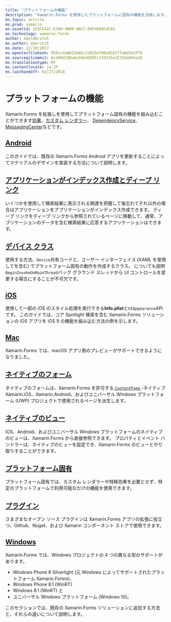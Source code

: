```yaml
---
title: "プラットフォームの機能"
description: "Xamarin.Forms を使用したプラットフォームに固有の機能を活用します。"
ms.topic: article
ms.prod: xamarin
ms.assetid: 2C6CE42C-E380-4BB9-90CC-D0F4E60C4C03
ms.technology: xamarin-forms
author: davidbritch
ms.author: dabritch
ms.date: 12/20/2017
ms.openlocfilehash: 950cc4a8611b05c22825ef89a85827fa0d3e5f7b
ms.sourcegitcommit: 6cd40d190abe38edd50fc74331be15324a845a28
ms.translationtype: MT
ms.contentlocale: ja-JP
ms.lasthandoff: 02/27/2018
---
```

# <a name="platform-features"></a>プラットフォームの機能

Xamarin.Forms を拡張しを使用してプラットフォーム固有の機能を組み込むことができます[効果](~/xamarin-forms/app-fundamentals/effects/index.md)、[カスタム レンダラー](~/xamarin-forms/app-fundamentals/custom-renderer/index.md)、 [DependencyService](~/xamarin-forms/app-fundamentals/dependency-service/index.md)、 [MessagingCenter](~/xamarin-forms/app-fundamentals/messaging-center.md)などです。

## <a name="androidandroidindexmd"></a>[Android](android/index.md)

このガイドでは、既存の Xamarin.Forms Android アプリを更新することによってマテリアルのデザインを実装する方法について説明します。

## <a name="application-indexing-and-deep-linkingdeep-linkingmd"></a>[アプリケーションがインデックス作成とディープ リンク](deep-linking.md)

いくつかを使用して検索結果に表示される関連を把握して後忘れてそれ以外の場合はアプリケーションをアプリケーションがインデックス作成できます。 ディープ リンクをディープ リンクから参照されているページに移動して、通常、アプリケーションのデータを含む検索結果に応答するアプリケーションはできます。

## <a name="device-classdevicemd"></a>[デバイス クラス](device.md)

使用する方法、`Device`共有コードと、ユーザー インターフェイス (XAML を使用してを含む) でプラットフォーム固有の動作を作成するクラス。 についても説明`BeginInvokeOnMainThread`バック グラウンド スレッドから UI コントロールを変更する場合にすることが不可欠です。

## <a name="iosiosindexmd"></a>[iOS](ios/index.md)

使用して一部の iOS のスタイル処理を実行できる**Info.plist**と`UIAppearance`API です。 このガイドでは、コア Spotlight 検索を含む Xamarin.Forms ソリューションの iOS アプリを iOS 9 の機能を組み込む方法の例を示します。

## <a name="macmacmd"></a>[Mac](mac.md)

Xamarin.Forms では、macOS アプリ用のプレビューがサポートできるようになりました。

## <a name="native-formsnative-formsmd"></a>[ネイティブのフォーム](native-forms.md)

ネイティブのフォームは、Xamarin.Forms を許可する[ `ContentPage` ](https://developer.xamarin.com/api/type/Xamarin.Forms.ContentPage/)-ネイティブ Xamarin.iOS、Xamarin.Android、およびユニバーサル Windows プラットフォーム (UWP) プロジェクトで使用されるページを派生します。

## <a name="native-viewsnative-viewsindexmd"></a>[ネイティブのビュー](native-views/index.md)

IOS、Android、およびユニバーサル Windows プラットフォームのネイティブのビューは、Xamarin.Forms から直接参照できます。 プロパティとイベント ハンドラーは、ネイティブのビューを設定でき、Xamarin.Forms のビューとやり取りすることができます。

## <a name="platform-specificsplatform-specificsindexmd"></a>[プラットフォーム固有](platform-specifics/index.md)

プラットフォーム固有では、カスタム レンダラーや特殊効果を必要とせず、特定のプラットフォームで利用可能なだけの機能を使用できます。

## <a name="pluginspluginsmd"></a>[プラグイン](plugins.md)

さまざまなオープン ソース プラグインは Xamarin.Forms アプリの拡張に役立つ、Github、Nuget、および Xamarin コンポーネント ストアで使用できます。

## <a name="windowswindowsindexmd"></a>[Windows](windows/index.md)

Xamarin.Forms では、Windows プロジェクトの 4 つの異なる型のサポートがあります。

* Windows Phone 8 Silverlight (元 Windows によってサポートされたプラットフォーム Xamarin.Forms)、
* Windows Phone 8.1 (WinRT)
* Windows 8.1 (WinRT) と
* ユニバーサル Windows プラットフォーム (Windows 10)。

このセクションでは、既存の Xamarin.Forms ソリューションに追加する方法と、それらの違いについて説明します。
